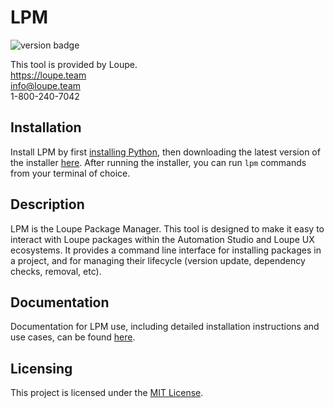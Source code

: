 # LPM

![version badge](https://img.shields.io/badge/dynamic/json?url=https%3A%2F%2Fraw.githubusercontent.com%2Floupeteam%2FLPM%2Fmain%2Fsrc%2Fversion.json&query=%24.version&label=version)

This tool is provided by Loupe.  
https://loupe.team  
info@loupe.team  
1-800-240-7042

## Installation
Install LPM by first [installing Python](https://docs.python.org/3/using/windows.html), then downloading the latest version of the installer [here](https://loupe-lpm-assets.s3.us-west-2.amazonaws.com/releases/latest/LPM-Setup.exe). After running the installer, you can run `lpm` commands from your terminal of choice.

## Description

LPM is the Loupe Package Manager. This tool is designed to make it easy to interact with Loupe packages within the Automation Studio and Loupe UX ecosystems. It provides a command line interface for installing packages in a project, and for managing their lifecycle (version update, dependency checks, removal, etc).

## Documentation

Documentation for LPM use, including detailed installation instructions and use cases, can be found [here](https://loupeteam.github.io/LoupeDocs/tools/lpm.html). 

## Licensing
This project is licensed under the [MIT License](LICENSE.md). 
